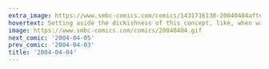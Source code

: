 ```yaml
---
extra_image: https://www.smbc-comics.com/comics/1431716130-20040404after.png
hovertext: Setting aside the dickishness of this concept, like, when was it set that the girl has polio and thus apparently gets some sort of knee-braces?
image: https://www.smbc-comics.com/comics/20040404.gif
next_comic: '2004-04-05'
prev_comic: '2004-04-03'
title: '2004-04-04'
---
```


